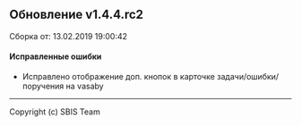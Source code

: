## Обновление v1.4.4.rc2

Сборка от: 13.02.2019 19:00:42

#### Исправленные ошибки

* Исправлено отображение доп. кнопок в карточке задачи/ошибки/поручения на vasaby

---

Copyright (c) SBIS Team